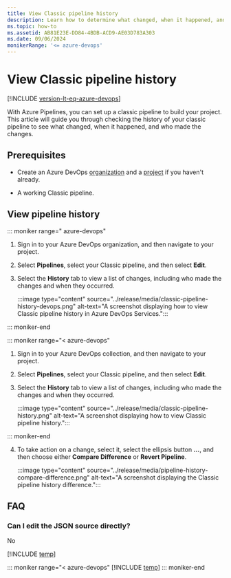```yaml
---
title: View Classic pipeline history
description: Learn how to determine what changed, when it happened, and who made the changes using the build history in your classic pipelines.
ms.topic: how-to
ms.assetid: AB81E23E-DD84-4BDB-ACD9-AE03D783A303
ms.date: 09/06/2024
monikerRange: '<= azure-devops'
---
```


# View Classic pipeline history

[!INCLUDE [version-lt-eq-azure-devops](../../includes/version-lt-eq-azure-devops.md)]

With Azure Pipelines, you can set up a classic pipeline to build your project. This article will guide you through checking the history of your classic pipeline to see what changed, when it happened, and who made the changes.

## Prerequisites

- Create an Azure DevOps [organization](../organizations/accounts/create-organization.md) and a [project](../organizations/projects/create-project.md#create-a-project) if you haven't already.

- A working Classic pipeline. 

## View pipeline history

::: moniker range=" azure-devops"   

1. Sign in to your Azure DevOps organization, and then navigate to your project.

1. Select **Pipelines**, select your Classic pipeline, and then select **Edit**.

1. Select the **History** tab to view a list of changes, including who made the changes and when they occurred.

    :::image type="content" source="../release/media/classic-pipeline-history-devops.png" alt-text="A screenshot displaying how to view Classic pipeline history in Azure DevOps Services.":::

::: moniker-end

::: moniker range="< azure-devops"

1. Sign in to your Azure DevOps collection, and then navigate to your project.

1. Select **Pipelines**, select your Classic pipeline, and then select **Edit**.

1. Select the **History** tab to view a list of changes, including who made the changes and when they occurred.

    :::image type="content" source="../release/media/classic-pipeline-history.png" alt-text="A screenshot displaying how to view Classic pipeline history.":::

::: moniker-end

4. To take action on a change, select it, select the ellipsis button **...**, and then choose either **Compare Difference** or **Revert Pipeline**.
    
    :::image type="content" source="../release/media/pipeline-history-compare-difference.png" alt-text="A screenshot displaying the Classic pipeline history difference.":::

## FAQ 

<!-- BEGINSECTION class="md-qanda" -->

### Can I edit the JSON source directly?

No

[!INCLUDE [temp](../includes/qa-agents.md)]

::: moniker range="< azure-devops"
[!INCLUDE [temp](../includes/qa-versions.md)]
::: moniker-end

<!-- ENDSECTION -->
